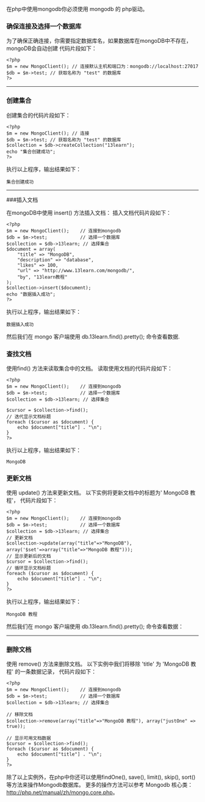 在php中使用mongodb你必须使用 mongodb 的 php驱动。

### 确保连接及选择一个数据库
为了确保正确连接，你需要指定数据库名，如果数据库在mongoDB中不存在，mongoDB会自动创建
代码片段如下：
```other
<?php
$m = new MongoClient(); // 连接默认主机和端口为：mongodb://localhost:27017
$db = $m->test; // 获取名称为 "test" 的数据库
?>
```

---

### 创建集合
创建集合的代码片段如下：
```other
<?php
$m = new MongoClient(); // 连接
$db = $m->test; // 获取名称为 "test" 的数据库
$collection = $db->createCollection("13learn");
echo "集合创建成功";
?>
```
执行以上程序，输出结果如下：
```other
集合创建成功
```

---

###插入文档

在mongoDB中使用 insert() 方法插入文档：
插入文档代码片段如下：
```other
<?php
$m = new MongoClient();    // 连接到mongodb
$db = $m->test;            // 选择一个数据库
$collection = $db->13learn; // 选择集合
$document = array( 
	"title" => "MongoDB", 
	"description" => "database", 
	"likes" => 100,
	"url" => "http://www.13learn.com/mongodb/",
	"by", "13learn教程"
);
$collection->insert($document);
echo "数据插入成功";
?>
```
执行以上程序，输出结果如下：
```other
数据插入成功
```
然后我们在 mongo 客户端使用 db.13learn.find().pretty(); 命令查看数据.

### 查找文档

使用find() 方法来读取集合中的文档。
读取使用文档的代码片段如下：
```other
<?php
$m = new MongoClient();    // 连接到mongodb
$db = $m->test;            // 选择一个数据库
$collection = $db->13learn; // 选择集合

$cursor = $collection->find();
// 迭代显示文档标题
foreach ($cursor as $document) {
	echo $document["title"] . "\n";
}
?>
```

执行以上程序，输出结果如下：
```other
MongoDB
```

### 更新文档

使用 update() 方法来更新文档。
以下实例将更新文档中的标题为' MongoDB 教程'， 代码片段如下：
```other
<?php
$m = new MongoClient();    // 连接到mongodb
$db = $m->test;            // 选择一个数据库
$collection = $db->13learn; // 选择集合
// 更新文档
$collection->update(array("title"=>"MongoDB"), array('$set'=>array("title"=>"MongoDB 教程")));
// 显示更新后的文档
$cursor = $collection->find();
// 循环显示文档标题
foreach ($cursor as $document) {
	echo $document["title"] . "\n";
}
?>
```
执行以上程序，输出结果如下：
```other
MongoDB 教程
```
然后我们在 mongo 客户端使用 db.13learn.find().pretty(); 命令查看数据：

---

### 删除文档

使用 remove() 方法来删除文档。
以下实例中我们将移除 'title' 为 'MongoDB 教程' 的一条数据记录， 代码片段如下：
```other
<?php
$m = new MongoClient();    // 连接到mongodb
$db = $m->test;            // 选择一个数据库
$collection = $db->13learn; // 选择集合
   
// 移除文档
$collection->remove(array("title"=>"MongoDB 教程"), array("justOne" => true));

// 显示可用文档数据
$cursor = $collection->find();
foreach ($cursor as $document) {
	echo $document["title"] . "\n";
}
?>
```
除了以上实例外，在php中你还可以使用findOne(), save(), limit(), skip(), sort()等方法来操作Mongodb数据库。
更多的操作方法可以参考 Mongodb 核心类：<http://php.net/manual/zh/mongo.core.php>。